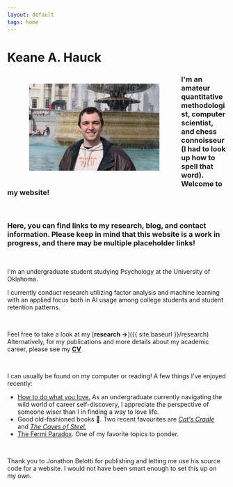 ```yaml
---
layout: default
tags: home
---
```


# Keane A. Hauck

<img src="/images/keanelondon.jpg" alt="Me" title="Taken outside the British National Gallery" width="300" height="200" ALIGN="left" HSPACE="50" VSPACE="25"/> 

### I'm an amateur quantitative methodologist, computer scientist, and chess connoisseur (I had to look up how to spell that word). Welcome to my website! 

<br>

### Here, you can find links to my research, blog, and contact information. Please keep in mind that this website is a work in progress, and there may be multiple placeholder links!

<br>

I'm an undergraduate student studying Psychology at the University of Oklahoma.

I currently conduct research utilizing factor analysis and machine learning with an applied focus both in AI usage among college students and student retention patterns. 

<br>

Feel free to take a look at my [**research →**]({{ site.baseurl }}/research)
Alternatively, for my publications and more details about my academic career, please see my [**CV**](/images/CV.pdf)

<br>

I can usually be found on my computer or reading!
A few things I've enjoyed recently:

- [How to do what you love.](https://www.paulgraham.com/love.html) As an undergraduate currently navigating the wild world of career self-discovery, I appreciate the perspective of someone wiser than I in finding a way to love life. 
- Good old-fashioned books 📖. Two recent favourites are [_Cat's Cradle_](https://www.goodreads.com/book/show/135479.Cat_s_Cradle) and [_The Caves of Steel._](https://www.goodreads.com/book/show/41811.The_Caves_of_Steel)
- [The Fermi Paradox](https://waitbutwhy.com/2014/05/fermi-paradox.html). One of my favorite topics to ponder.

<br>


Thank you to Jonathon Belotti for publishing and letting me use his source code for a website. I would not have been smart enough to set this up on my own.
